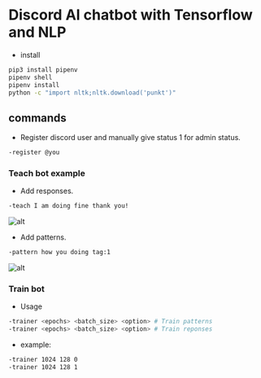 # Discord AI chatbot with Tensorflow and NLP

* install
```sh
pip3 install pipenv
pipenv shell
pipenv install
python -c "import nltk;nltk.download('punkt')"
```

## commands

* Register discord user and manually give status 1 for admin status.
```sh
-register @you
```

### Teach bot example
* Add responses.
```sh
-teach I am doing fine thank you!
```
![alt](https://i.imgur.com/KUK4TbS.png)

* Add patterns.
```sh
-pattern how you doing tag:1
```
![alt](https://i.imgur.com/bQA8RAA.png)

### Train bot
* Usage
```sh
-trainer <epochs> <batch_size> <option> # Train patterns
-trainer <epochs> <batch_size> <option> # Train reponses
```

* example:
```sh
-trainer 1024 128 0
-trainer 1024 128 1
```